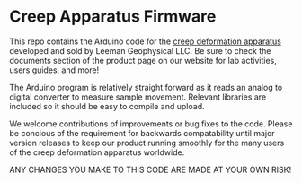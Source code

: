 # Creep Apparatus Firmware
This repo contains the Arduino code for the [creep deformation apparatus](https://leemangeophysical.com/product/creep-deformation-apparatus/)
developed and sold by Leeman Geophysical LLC. Be sure to check the documents section of the
product page on our website for lab activities, users guides, and more!

The Arduino program is relatively straight forward as it reads an analog to digital converter
to measure sample movement. Relevant libraries are included so it should be easy to compile and upload.

We welcome contributions of improvements or bug fixes to the code. Please be concious of the
requirement for backwards compatability until major version releases to keep our product
running smoothly for the many users of the creep deformation apparatus worldwide.

ANY CHANGES YOU MAKE TO THIS CODE ARE MADE AT YOUR OWN RISK!
